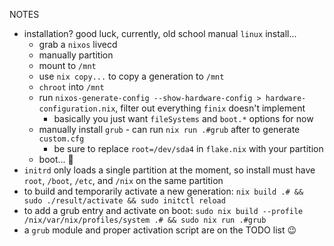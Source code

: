 NOTES
- installation? good luck, currently, old school manual `linux` install...
  - grab a `nixos` livecd
  - manually partition
  - mount to `/mnt`
  - use `nix copy...` to copy a generation to `/mnt`
  - `chroot` into `/mnt`
  - run `nixos-generate-config --show-hardware-config > hardware-configuration.nix`, filter out everything `finix` doesn't implement
    - basically you just want `fileSystems` and `boot.*` options for now
  - manually install `grub` - can run `nix run .#grub` after to generate `custom.cfg`
    - be sure to replace `root=/dev/sda4` in `flake.nix` with your partition
  - boot... 🤞
- `initrd` only loads a single partition at the moment, so install must have `root`, `/boot`, `/etc`, and `/nix` on the same partition
- to build and temporarily activate a new generation: `nix build .# && sudo ./result/activate && sudo initctl reload`
- to add a grub entry and activate on boot: `sudo nix build --profile /nix/var/nix/profiles/system .# && sudo nix run .#grub`
- a `grub` module and proper activation script are on the TODO list 😉
